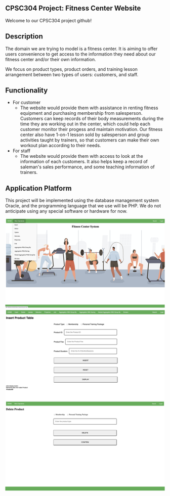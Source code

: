 
## CPSC304 Project: Fitness Center Website

Welcome to our CPSC304 project github! 

## Description
The domain we are trying to model is a fitness center. It is aiming to offer users convenience to get access to the information they need about our fitness center and/or their own information. 

We focus on product types, product orders, and training lesson arrangement between two types of users: customers, and staff.

## Functionality
- For customer 
  - The website would provide them with assistance in renting fitness equipment and purchasing membership from salesperson. Customers can keep records of their body measurements during the time they are working out in the center, which could help each customer monitor their progess and maintain motivation. Our fitness center also have 1-on-1 lesson sold by salesperson and group activities taught by trainers, so that customers can make their own workout plan according to their needs.
- For staff
  - The website would provide them with access to look at the information of each customers. It also helps keep a record of saleman's sales performance, and some teaching information of trainers.

## Application Platform 
This project will be implemented using the database management system Oracle, and the programming language that we use will be PHP. We do not anticipate using any special software or hardware for now.

<img title="demo" alt="demo" src="./images/sample0.png">
<img title="demo" alt="demo" src="./images/sample1.jpeg">
<img title="demo" alt="demo" src="./images/sample2.png">